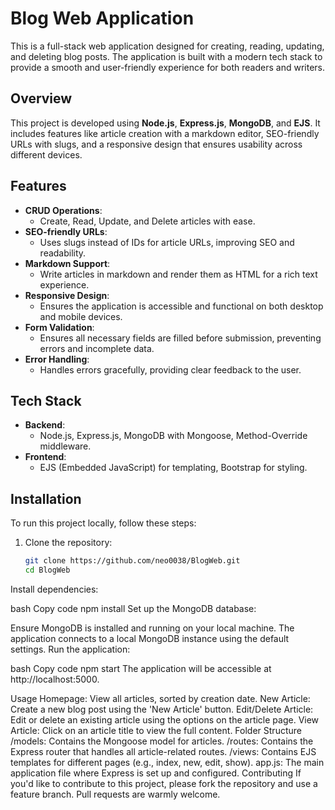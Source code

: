 # Blog Web Application

This is a full-stack web application designed for creating, reading, updating, and deleting blog posts. The application is built with a modern tech stack to provide a smooth and user-friendly experience for both readers and writers.

## Overview
This project is developed using **Node.js**, **Express.js**, **MongoDB**, and **EJS**. It includes features like article creation with a markdown editor, SEO-friendly URLs with slugs, and a responsive design that ensures usability across different devices.

## Features
- **CRUD Operations**: 
  - Create, Read, Update, and Delete articles with ease.
- **SEO-friendly URLs**: 
  - Uses slugs instead of IDs for article URLs, improving SEO and readability.
- **Markdown Support**: 
  - Write articles in markdown and render them as HTML for a rich text experience.
- **Responsive Design**: 
  - Ensures the application is accessible and functional on both desktop and mobile devices.
- **Form Validation**: 
  - Ensures all necessary fields are filled before submission, preventing errors and incomplete data.
- **Error Handling**: 
  - Handles errors gracefully, providing clear feedback to the user.

## Tech Stack
- **Backend**: 
  - Node.js, Express.js, MongoDB with Mongoose, Method-Override middleware.
- **Frontend**: 
  - EJS (Embedded JavaScript) for templating, Bootstrap for styling.

## Installation
To run this project locally, follow these steps:

1. Clone the repository:
   ```bash
   git clone https://github.com/neo0038/BlogWeb.git
   cd BlogWeb
Install dependencies:

bash
Copy code
npm install
Set up the MongoDB database:

Ensure MongoDB is installed and running on your local machine.
The application connects to a local MongoDB instance using the default settings.
Run the application:

bash
Copy code
npm start
The application will be accessible at http://localhost:5000.

Usage
Homepage:
View all articles, sorted by creation date.
New Article:
Create a new blog post using the 'New Article' button.
Edit/Delete Article:
Edit or delete an existing article using the options on the article page.
View Article:
Click on an article title to view the full content.
Folder Structure
/models:
Contains the Mongoose model for articles.
/routes:
Contains the Express router that handles all article-related routes.
/views:
Contains EJS templates for different pages (e.g., index, new, edit, show).
app.js:
The main application file where Express is set up and configured.
Contributing
If you'd like to contribute to this project, please fork the repository and use a feature branch. Pull requests are warmly welcome.
